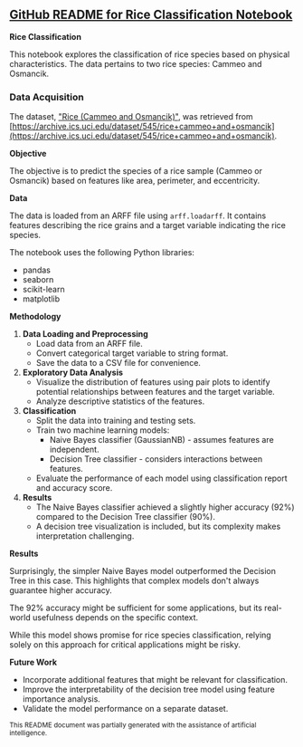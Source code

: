 ## [GitHub README for Rice Classification Notebook](./rice_classification.ipynb)

**Rice Classification**

This notebook explores the classification of rice species based on physical characteristics. The data pertains to two rice species: Cammeo and Osmancik. 


### Data Acquisition

The dataset, ["Rice (Cammeo and Osmancik)"](./Rice_Cammeo_Osmancik.arff), was retrieved from [https://archive.ics.uci.edu/dataset/545/rice+cammeo+and+osmancik](https://archive.ics.uci.edu/dataset/545/rice+cammeo+and+osmancik).

**Objective**

The objective is to predict the species of a rice sample (Cammeo or Osmancik) based on features like area, perimeter, and eccentricity.

**Data**

The data is loaded from an ARFF file using `arff.loadarff`. It contains features describing the rice grains and a target variable indicating the rice species.

The notebook uses the following Python libraries:

- pandas
- seaborn
- scikit-learn
- matplotlib

**Methodology**

1. **Data Loading and Preprocessing**
    - Load data from an ARFF file.
    - Convert categorical target variable to string format.
    - Save the data to a CSV file for convenience.
2. **Exploratory Data Analysis**
    - Visualize the distribution of features using pair plots to identify potential relationships between features and the target variable.
    - Analyze descriptive statistics of the features.
3. **Classification**
    - Split the data into training and testing sets.
    - Train two machine learning models:
        - Naive Bayes classifier (GaussianNB) - assumes features are independent.
        - Decision Tree classifier - considers interactions between features.
    - Evaluate the performance of each model using classification report and accuracy score.
4. **Results**
    - The Naive Bayes classifier achieved a slightly higher accuracy (92%) compared to the Decision Tree classifier (90%).
    - A decision tree visualization is included, but its complexity makes interpretation challenging.

**Results**

Surprisingly, the simpler Naive Bayes model outperformed the Decision Tree in this case. This highlights that complex models don't always guarantee higher accuracy.

The 92% accuracy might be sufficient for some applications, but its real-world usefulness depends on the specific context.

While this model shows promise for rice species classification, relying solely on this approach for critical applications might be risky.

**Future Work**

- Incorporate additional features that might be relevant for classification.
- Improve the interpretability of the decision tree model using feature importance analysis.
- Validate the model performance on a separate dataset.

<sub> 
This README document was partially generated with the assistance of artificial intelligence.
</sub>

